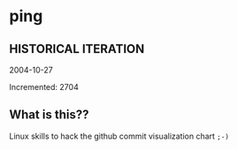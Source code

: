 # ping

## HISTORICAL ITERATION
2004-10-27

Incremented: 2704

## What is this?? 
Linux skills to hack the github commit visualization chart `;-)`
